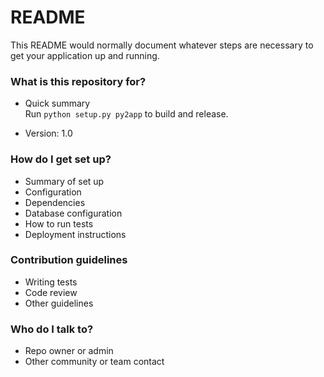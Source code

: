 # README #

This README would normally document whatever steps are necessary to get your application up and running.

### What is this repository for? ###

* Quick summary   
Run `python setup.py py2app` to build and release.

* Version: 1.0

### How do I get set up? ###

* Summary of set up
* Configuration
* Dependencies
* Database configuration
* How to run tests
* Deployment instructions

### Contribution guidelines ###

* Writing tests
* Code review
* Other guidelines

### Who do I talk to? ###

* Repo owner or admin
* Other community or team contact
